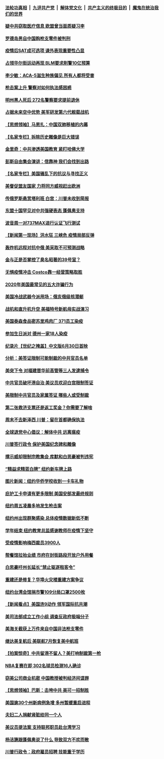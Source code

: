 

####  [法轮功真相](../../../../basic/blob/master/README.md?t=06292002) &nbsp;|&nbsp; [九评共产党](../../../../9ping.md/blob/master/README.md?t=06292002) &nbsp;|&nbsp; [解体党文化](../../../../jtdwh.md/blob/master/README.md?t=06292002)  &nbsp;|&nbsp; [共产主义的终极目的](../../../../gczydzjmd.md/blob/master/README.md?t=06292002) &nbsp;|&nbsp; [魔鬼在统治我们的世界](../../../../mgztzwmdsj.md/blob/master/README.md?t=06292002) 

#### [疑中共窃取医疗信息 欧盟曾当面质疑习李](../pages/nsc412/n12219204.md?t=06292002) 

#### [罗德岛男自中国购枪支零件被判刑](../pages/nsc412/n12218503.md?t=06292002) 

#### [疫情后SAT成可选项  课外表现重要性凸显](../pages/nsc412/n12218516.md?t=06292002) 

#### [占领华尔街运动再现 BLM要求削警10亿预算](../pages/nsc412/n12218559.md?t=06292002) 

#### [李少敏：ACA-5滋生种族偏见      所有人都将受害](../pages/nsc412/n12218783.md?t=06292002) 

#### [枪击案上升 警察对如何执法感困惑](../pages/nsc412/n12218514.md?t=06292002) 

#### [明州黑人死后 272名警察要求提前退休](../pages/nsc412/n12218512.md?t=06292002) 

#### [占据未来空中优势 美军研发第六代舰载战机](../pages/nsc412/n12218407.md?t=06292002) 

#### [【思想领袖】马恩扎：中国双肺移植的内幕](../pages/nsc412/n12047397.md?t=06292002) 

#### [【名家专栏】拆除历史雕像是巨大错误](../pages/nsc412/n12216707.md?t=06292002) 

#### [金里奇：中共渗透美国教育 紧盯哈佛大学](../pages/nsc412/n12217783.md?t=06292002) 

#### [彭斯自由集会演讲：信靠神 我们会找到出路](../pages/nsc412/n12217902.md?t=06292002) 

#### [【名家专栏】美国骚乱下的抗议与寻找正义](../pages/nsc412/n12216737.md?t=06292002) 

#### [美督促盟友国家 力将同方威视赶出欧洲](../pages/nsc412/n12217695.md?t=06292002) 

#### [传俄罗斯悬赏塔利班 白宫：川普未收到简报](../pages/nsc412/n12217600.md?t=06292002) 

#### [东盟十国罕见对中共强硬表态 蓬佩奥支持](../pages/nsc412/n12217571.md?t=06292002) 

#### [波音周一对737MAX进行认证飞行测试](../pages/nsc412/n12217519.md?t=06292002) 

#### [【新闻第一现场】洪水狂 三峡危 疫情局部反弹](../pages/nsc412/n12217350.md?t=06292002) 

#### [轰炸机远程对抗中俄 美采取不可预测战略](../pages/nsc412/n12205278.md?t=06292002) 

#### [金与正是否掌控了臭名昭著的39号室？](../pages/nsc412/n12217251.md?t=06292002) 

#### [无惧疫情冲击 Costco靠一经营策略取胜](../pages/nsc412/n12208222.md?t=06292002) 

#### [2020年美国最常见的五大诈骗行为](../pages/nsc412/n12216881.md?t=06292002) 

#### [美国冷战武器今派用场：俄亥俄级核潜艇](../pages/nsc412/n12216507.md?t=06292002) 

#### [战机和直升机升空 美福特号新航母实战演习](../pages/nsc412/n12216326.md?t=06292002) 

#### [美国泰森食品密苏里鸡肉厂 371员工染疫](../pages/nsc412/n12216590.md?t=06292002) 

#### [参加生日派对 德州一家18人染疫](../pages/nsc412/n12216533.md?t=06292002) 

#### [纪录片【世纪之掩盖】中文版6月30日首映](../pages/nsc412/n12216557.md?t=06292002) 

#### [分析：美签证限制可能制裁的中共官员名单](../pages/nsc412/n12216563.md?t=06292002) 

#### [美突下令 对福建晋华前高管等三人发逮捕令](../pages/nsc412/n12216296.md?t=06292002) 

#### [中共官员破坏港自治 美议员欢迎白宫限制签证](../pages/nsc412/n12216313.md?t=06292002) 

#### [美限制中共官员及家属签证 哪些人或受制裁](../pages/nsc412/n12216208.md?t=06292002) 

#### [第二张救济支票还是返工奖金？你需要了解啥](../pages/nsc412/n12216185.md?t=06292002) 

#### [周末不去新泽西 川普：留在首都确保执法](../pages/nsc412/n12216075.md?t=06292002) 

#### [全球退党中心倡议：解体中共 远离瘟疫](../pages/nsc412/n12214964.md?t=06292002) 

#### [川普签行政令 保护美国纪念碑和雕像](../pages/nsc412/n12216036.md?t=06292002) 

#### [撑示威却限制宗教集会 库默和白思豪被判违宪](../pages/nsc412/n12215498.md?t=06292002) 

#### [“精益求精蓝白牌”  纽约新车牌上路](../pages/nsc412/n12215514.md?t=06292002) 

#### [图片新闻：纽约华侨学校收到一卡车礼物](../pages/nsc412/n12215479.md?t=06292002) 

#### [庇护工卡申请有更多限制 美国安部发最终规则](../pages/nsc412/n12215484.md?t=06292002) 

#### [纽约周五凌晨多地发生枪击案](../pages/nsc412/n12215489.md?t=06292002) 

#### [纽约州出现群聚感染  总体疫情数据新低不断](../pages/nsc412/n12215492.md?t=06292002) 

#### [学年结束   纽约教育总监感谢教师在疫情下坚守](../pages/nsc412/n12215495.md?t=06292002) 

#### [受疫情影响梅西裁员3900人](../pages/nsc412/n12215504.md?t=06292002) 

#### [帮餐馆拉抬业绩 市府在封街路段开放户外用餐](../pages/nsc412/n12215506.md?t=06292002) 

#### [白思豪吁州长延长“禁止驱逐租客令”](../pages/nsc412/n12215511.md?t=06292002) 

#### [重建还是修复？华埠火灾楼重建方案争议](../pages/nsc412/n12215517.md?t=06292002) 

#### [纽约台湾会馆捐市警109分局口罩2500枚](../pages/nsc412/n12215522.md?t=06292002) 

#### [【新闻看点】美国连9动作 领军国际抗共潮](../pages/nsc412/n12215121.md?t=06292002) 

#### [美司法部成立工作小组 调查反政府极端分子](../pages/nsc412/n12215788.md?t=06292002) 

#### [美海关截获上万件来自中国非法枪支零件](../pages/nsc412/n12215668.md?t=06292002) 

#### [继达美复航后 美联航7月恢复美中航班](../pages/nsc412/n12215347.md?t=06292002) 

#### [【拍案惊奇】中共留港不留人？美打响制裁第一枪](../pages/nsc412/n12215438.md?t=06292002) 

#### [NBA复赛在即  302名球员检测16人确诊](../pages/nsc412/n12215540.md?t=06292002) 

#### [窃美公司商业机密 中国教授被判经济间谍罪](../pages/nsc412/n12215195.md?t=06292002) 

#### [【思想领袖】巴斯：击垮中共 美可一招制胜](../pages/nsc412/n12033990.md?t=06292002) 

#### [美国逾30个州新病例急增 多州暂缓重启进程](../pages/nsc412/n12215188.md?t=06292002) 

#### [夫妇二人捐献肾脏给同一个人](../pages/nsc412/n12215205.md?t=06292002) 

#### [美议员提法案 支持联邦职员赴台湾学习](../pages/nsc412/n12215108.md?t=06292002) 

#### [杨洁篪跟蓬佩奥说了什么 导致双方不欢而散](../pages/nsc412/n12214937.md?t=06292002) 

#### [川普行政令：政府雇员招聘 技能重于学历](../pages/nsc412/n12214994.md?t=06292002) 

